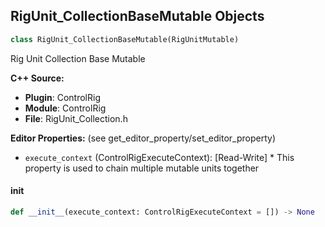 ## RigUnit_CollectionBaseMutable Objects

```python
class RigUnit_CollectionBaseMutable(RigUnitMutable)
```

Rig Unit Collection Base Mutable

**C++ Source:**

- **Plugin**: ControlRig
- **Module**: ControlRig
- **File**: RigUnit_Collection.h

**Editor Properties:** (see get_editor_property/set_editor_property)

- ``execute_context`` (ControlRigExecuteContext):  [Read-Write] * This property is used to chain multiple mutable units together

<a id="unreal.RigUnit_CollectionBaseMutable.__init__"></a>

#### __init__

```python
def __init__(execute_context: ControlRigExecuteContext = []) -> None
```

<a id="unreal.RigUnit_CollectionChain"></a>